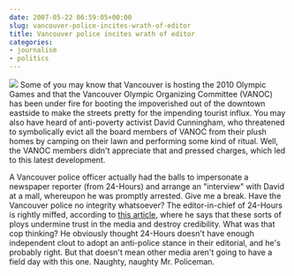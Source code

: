 ```yaml
---
date: 2007-05-22 06:59:05+00:00
slug: vancouver-police-incites-wrath-of-editor
title: Vancouver police incites wrath of editor
categories:
- journalism
- politics
---
```


![](http://wordbit.freehostia.com/wp-content/uploads/2007/05/WindowsLiveWriter/Vancouverpoliceinciteswrathofeditor_14B4D/oly-protest%5B5%5D.jpg) Some of you may know that Vancouver is hosting the 2010 Olympic Games and that the Vancouver Olympic Organizing Committee (VANOC) has been under fire for booting the impoverished out of the downtown eastside to make the streets pretty for the impending tourist influx. You may also have heard of anti-poverty activist David Cunningham, who threatened to symbolically evict all the board members of VANOC from their plush homes by camping on their lawn and performing some kind of ritual. Well, the VANOC members didn't appreciate that and pressed charges, which led to this latest development.

A Vancouver police officer actually had the balls to impersonate a newspaper reporter (from 24-Hours) and arrange an "interview" with David at a mall, whereupon he was promptly arrested. Give me a break. Have the Vancouver police no integrity whatsoever? The editor-in-chief of 24-Hours is rightly miffed, according to [this article](http://www.cbc.ca/canada/british-columbia/story/2007/05/21/24hours-arrest.html), where he says that these sorts of ploys undermine trust in the media and destroy credibility. What was that cop thinking? He obviously thought 24-Hours doesn't have enough independent clout to adopt an anti-police stance in their editorial, and he's probably right. But that doesn't mean other media aren't going to have a field day with this one. Naughty, naughty Mr. Policeman.
